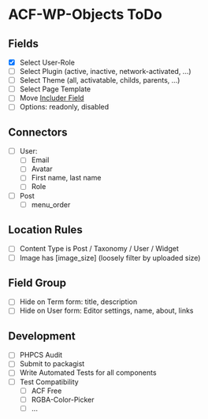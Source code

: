 ACF-WP-Objects ToDo
===================

Fields
------
- [x] Select User-Role
- [ ] Select Plugin (active, inactive, network-activated, ...)
- [ ] Select Theme (all, activatable, childs, parents, ...)
- [ ] Select Page Template
- [ ] Move [Includer Field](https://github.com/mcguffin/acf-includer-field)
- [ ] Options: readonly, disabled

Connectors
----------
- [ ] User:
  - [ ] Email
  - [ ] Avatar
  - [ ] First name, last name
  - [ ] Role
- [ ] Post
  - [ ] menu_order

Location Rules
--------------
 - [ ] Content Type is Post / Taxonomy / User / Widget
 - [ ] Image has [image_size] (loosely filter by uploaded size)

Field Group
-----------
 - [ ] Hide on Term form: title, description
 - [ ] Hide on User form: Editor settings, name, about, links

Development
-----------
 - [ ] PHPCS Audit
 - [ ] Submit to packagist
 - [ ] Write Automated Tests for all components
 - [ ] Test Compatibility
   - [ ] ACF Free
   - [ ] RGBA-Color-Picker
   - [ ] ...
